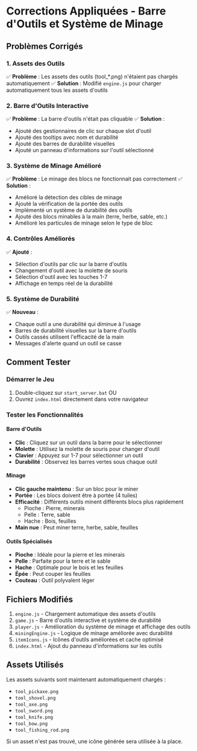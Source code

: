 # Corrections Appliquées - Barre d'Outils et Système de Minage

## Problèmes Corrigés

### 1. Assets des Outils
✅ **Problème** : Les assets des outils (tool_*.png) n'étaient pas chargés automatiquement
✅ **Solution** : Modifié `engine.js` pour charger automatiquement tous les assets d'outils

### 2. Barre d'Outils Interactive
✅ **Problème** : La barre d'outils n'était pas cliquable
✅ **Solution** : 
- Ajouté des gestionnaires de clic sur chaque slot d'outil
- Ajouté des tooltips avec nom et durabilité
- Ajouté des barres de durabilité visuelles
- Ajouté un panneau d'informations sur l'outil sélectionné

### 3. Système de Minage Amélioré
✅ **Problème** : Le minage des blocs ne fonctionnait pas correctement
✅ **Solution** :
- Amélioré la détection des cibles de minage
- Ajouté la vérification de la portée des outils
- Implémenté un système de durabilité des outils
- Ajouté des blocs minables à la main (terre, herbe, sable, etc.)
- Amélioré les particules de minage selon le type de bloc

### 4. Contrôles Améliorés
✅ **Ajouté** :
- Sélection d'outils par clic sur la barre d'outils
- Changement d'outil avec la molette de souris
- Sélection d'outil avec les touches 1-7
- Affichage en temps réel de la durabilité

### 5. Système de Durabilité
✅ **Nouveau** :
- Chaque outil a une durabilité qui diminue à l'usage
- Barres de durabilité visuelles sur la barre d'outils
- Outils cassés utilisent l'efficacité de la main
- Messages d'alerte quand un outil se casse

## Comment Tester

### Démarrer le Jeu
1. Double-cliquez sur `start_server.bat` OU
2. Ouvrez `index.html` directement dans votre navigateur

### Tester les Fonctionnalités

#### Barre d'Outils
- **Clic** : Cliquez sur un outil dans la barre pour le sélectionner
- **Molette** : Utilisez la molette de souris pour changer d'outil
- **Clavier** : Appuyez sur 1-7 pour sélectionner un outil
- **Durabilité** : Observez les barres vertes sous chaque outil

#### Minage
- **Clic gauche maintenu** : Sur un bloc pour le miner
- **Portée** : Les blocs doivent être à portée (4 tuiles)
- **Efficacité** : Différents outils minent différents blocs plus rapidement
  - Pioche : Pierre, minerais
  - Pelle : Terre, sable
  - Hache : Bois, feuilles
- **Main nue** : Peut miner terre, herbe, sable, feuilles

#### Outils Spécialisés
- **Pioche** : Idéale pour la pierre et les minerais
- **Pelle** : Parfaite pour la terre et le sable  
- **Hache** : Optimale pour le bois et les feuilles
- **Épée** : Peut couper les feuilles
- **Couteau** : Outil polyvalent léger

## Fichiers Modifiés

1. `engine.js` - Chargement automatique des assets d'outils
2. `game.js` - Barre d'outils interactive et système de durabilité
3. `player.js` - Amélioration du système de minage et affichage des outils
4. `miningEngine.js` - Logique de minage améliorée avec durabilité
5. `itemIcons.js` - Icônes d'outils améliorées et cache optimisé
6. `index.html` - Ajout du panneau d'informations sur les outils

## Assets Utilisés

Les assets suivants sont maintenant automatiquement chargés :
- `tool_pickaxe.png`
- `tool_shovel.png` 
- `tool_axe.png`
- `tool_sword.png`
- `tool_knife.png`
- `tool_bow.png`
- `tool_fishing_rod.png`

Si un asset n'est pas trouvé, une icône générée sera utilisée à la place.